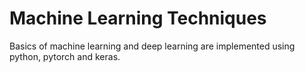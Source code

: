 # Machine Learning Techniques
Basics of machine learning and deep learning are implemented using python, pytorch and keras.
